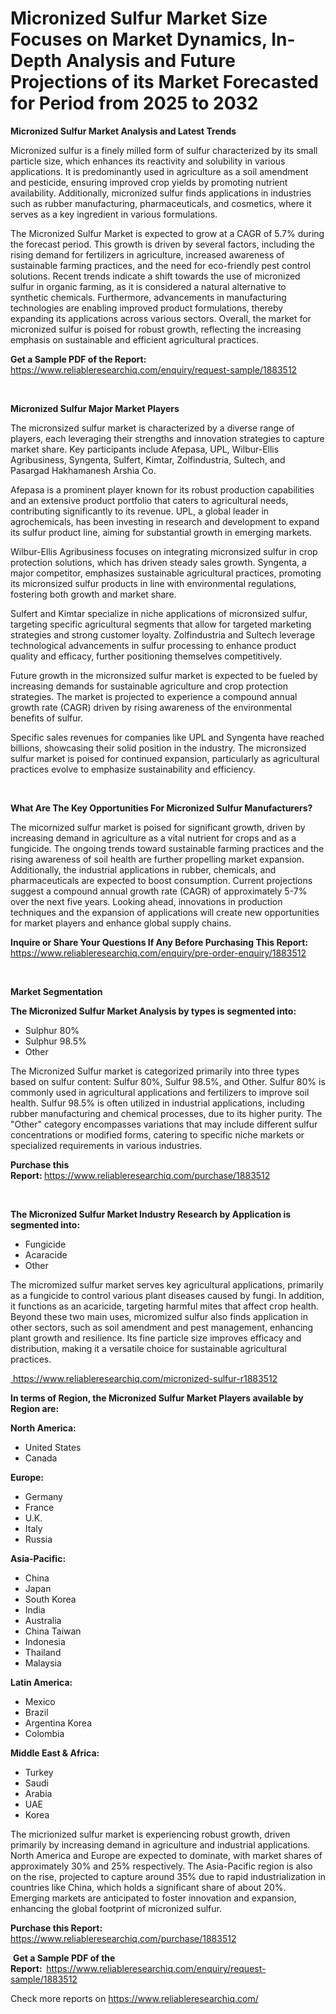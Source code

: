 <p><h1>Micronized Sulfur Market Size Focuses on Market Dynamics, In-Depth Analysis and Future Projections of its Market Forecasted for Period from 2025 to 2032</h1></p><p><strong>Micronized Sulfur Market Analysis and Latest Trends</strong></p>
<p><p>Micronized sulfur is a finely milled form of sulfur characterized by its small particle size, which enhances its reactivity and solubility in various applications. It is predominantly used in agriculture as a soil amendment and pesticide, ensuring improved crop yields by promoting nutrient availability. Additionally, micronized sulfur finds applications in industries such as rubber manufacturing, pharmaceuticals, and cosmetics, where it serves as a key ingredient in various formulations.</p><p>The Micronized Sulfur Market is expected to grow at a CAGR of 5.7% during the forecast period. This growth is driven by several factors, including the rising demand for fertilizers in agriculture, increased awareness of sustainable farming practices, and the need for eco-friendly pest control solutions. Recent trends indicate a shift towards the use of micronized sulfur in organic farming, as it is considered a natural alternative to synthetic chemicals. Furthermore, advancements in manufacturing technologies are enabling improved product formulations, thereby expanding its applications across various sectors. Overall, the market for micronized sulfur is poised for robust growth, reflecting the increasing emphasis on sustainable and efficient agricultural practices.</p></p>
<p><strong>Get a Sample PDF of the Report:&nbsp;</strong> <a href="https://www.reliableresearchiq.com/enquiry/request-sample/1883512?utm_campaign=3046&utm_medium=2&utm_source=Github&utm_content=ia&utm_term=02042025&utm_id=micronized-sulfur">https://www.reliableresearchiq.com/enquiry/request-sample/1883512</a></p>
<p>&nbsp;</p>
<p><strong>Micronized Sulfur Major Market Players</strong></p>
<p><p>The micronsized sulfur market is characterized by a diverse range of players, each leveraging their strengths and innovation strategies to capture market share. Key participants include Afepasa, UPL, Wilbur-Ellis Agribusiness, Syngenta, Sulfert, Kimtar, Zolfindustria, Sultech, and Pasargad Hakhamanesh Arshia Co. </p><p>Afepasa is a prominent player known for its robust production capabilities and an extensive product portfolio that caters to agricultural needs, contributing significantly to its revenue. UPL, a global leader in agrochemicals, has been investing in research and development to expand its sulfur product line, aiming for substantial growth in emerging markets.</p><p>Wilbur-Ellis Agribusiness focuses on integrating micronsized sulfur in crop protection solutions, which has driven steady sales growth. Syngenta, a major competitor, emphasizes sustainable agricultural practices, promoting its micronsized sulfur products in line with environmental regulations, fostering both growth and market share.</p><p>Sulfert and Kimtar specialize in niche applications of micronsized sulfur, targeting specific agricultural segments that allow for targeted marketing strategies and strong customer loyalty. Zolfindustria and Sultech leverage technological advancements in sulfur processing to enhance product quality and efficacy, further positioning themselves competitively.</p><p>Future growth in the micronsized sulfur market is expected to be fueled by increasing demands for sustainable agriculture and crop protection strategies. The market is projected to experience a compound annual growth rate (CAGR) driven by rising awareness of the environmental benefits of sulfur. </p><p>Specific sales revenues for companies like UPL and Syngenta have reached billions, showcasing their solid position in the industry. The micronsized sulfur market is poised for continued expansion, particularly as agricultural practices evolve to emphasize sustainability and efficiency.</p></p>
<p>&nbsp;</p>
<p><strong>What Are The Key Opportunities For Micronized Sulfur Manufacturers?</strong></p>
<p><p>The micornized sulfur market is poised for significant growth, driven by increasing demand in agriculture as a vital nutrient for crops and as a fungicide. The ongoing trends toward sustainable farming practices and the rising awareness of soil health are further propelling market expansion. Additionally, the industrial applications in rubber, chemicals, and pharmaceuticals are expected to boost consumption. Current projections suggest a compound annual growth rate (CAGR) of approximately 5-7% over the next five years. Looking ahead, innovations in production techniques and the expansion of applications will create new opportunities for market players and enhance global supply chains.</p></p>
<p><strong>Inquire or Share Your Questions If Any Before Purchasing This Report:</strong> <a href="https://www.reliableresearchiq.com/enquiry/pre-order-enquiry/1883512?utm_campaign=3046&utm_medium=2&utm_source=Github&utm_content=ia&utm_term=02042025&utm_id=micronized-sulfur">https://www.reliableresearchiq.com/enquiry/pre-order-enquiry/1883512</a></p>
<p>&nbsp;</p>
<p><strong>Market Segmentation</strong></p>
<p><strong>The Micronized Sulfur Market Analysis by types is segmented into:</strong></p>
<p><ul><li>Sulphur 80%</li><li>Sulphur 98.5%</li><li>Other</li></ul></p>
<p><p>The Micronized Sulfur market is categorized primarily into three types based on sulfur content: Sulfur 80%, Sulfur 98.5%, and Other. Sulfur 80% is commonly used in agricultural applications and fertilizers to improve soil health. Sulfur 98.5% is often utilized in industrial applications, including rubber manufacturing and chemical processes, due to its higher purity. The "Other" category encompasses variations that may include different sulfur concentrations or modified forms, catering to specific niche markets or specialized requirements in various industries.</p></p>
<p><strong>Purchase this Report:&nbsp;</strong><a href="https://www.reliableresearchiq.com/purchase/1883512?utm_campaign=3046&utm_medium=2&utm_source=Github&utm_content=ia&utm_term=02042025&utm_id=micronized-sulfur">https://www.reliableresearchiq.com/purchase/1883512</a></p>
<p>&nbsp;</p>
<p><strong>The Micronized Sulfur Market Industry Research by Application is segmented into:</strong></p>
<p><ul><li>Fungicide</li><li>Acaracide</li><li>Other</li></ul></p>
<p><p>The micromized sulfur market serves key agricultural applications, primarily as a fungicide to control various plant diseases caused by fungi. In addition, it functions as an acaricide, targeting harmful mites that affect crop health. Beyond these two main uses, micromized sulfur also finds application in other sectors, such as soil amendment and pest management, enhancing plant growth and resilience. Its fine particle size improves efficacy and distribution, making it a versatile choice for sustainable agricultural practices.</p></p>
<p><a href="https://www.reliableresearchiq.com/micronized-sulfur-r1883512?utm_campaign=3046&utm_medium=2&utm_source=Github&utm_content=ia&utm_term=02042025&utm_id=micronized-sulfur">&nbsp;https://www.reliableresearchiq.com/micronized-sulfur-r1883512</a></p>
<p><strong>In terms of Region, the Micronized Sulfur Market Players available by Region are:</strong></p>
<p>
    <p> <strong> North America: </strong>
        <ul>
            <li>United States</li>
            <li>Canada</li>
        </ul>
        </p> 
    <p> <strong> Europe: </strong>
        <ul>
            <li>Germany</li>
            <li>France</li>
            <li>U.K.</li>
            <li>Italy</li>
            <li>Russia</li>
        </ul>
        </p> 
    <p> <strong> Asia-Pacific: </strong>
        <ul>
            <li>China</li>
            <li>Japan</li>
            <li>South Korea</li>
            <li>India</li>
            <li>Australia</li>
            <li>China Taiwan</li>
            <li>Indonesia</li>
            <li>Thailand</li>
            <li>Malaysia</li>
        </ul>
        </p> 
    <p> <strong> Latin America: </strong>
        <ul>
            <li>Mexico</li>
            <li>Brazil</li>
            <li>Argentina Korea</li>
            <li>Colombia</li>
        </ul>
        </p> 
    <p> <strong> Middle East & Africa: </strong>
        <ul>
            <li>Turkey</li>
            <li>Saudi</li>
            <li>Arabia</li>
            <li>UAE</li>
            <li>Korea</li>
        </ul>
    </p>
    </p>
<p><p>The micrionized sulfur market is experiencing robust growth, driven primarily by increasing demand in agriculture and industrial applications. North America and Europe are expected to dominate, with market shares of approximately 30% and 25% respectively. The Asia-Pacific region is also on the rise, projected to capture around 35% due to rapid industrialization in countries like China, which holds a significant share of about 20%. Emerging markets are anticipated to foster innovation and expansion, enhancing the global footprint of micronized sulfur.</p></p>
<p><strong>Purchase this Report: </strong><a href="https://www.reliableresearchiq.com/purchase/1883512?utm_campaign=3046&utm_medium=2&utm_source=Github&utm_content=ia&utm_term=02042025&utm_id=micronized-sulfur">https://www.reliableresearchiq.com/purchase/1883512</a></p>
<p>&nbsp;<strong>Get a Sample PDF of the Report:&nbsp;&nbsp;</strong><a href="https://www.reliableresearchiq.com/enquiry/request-sample/1883512?utm_campaign=3046&utm_medium=2&utm_source=Github&utm_content=ia&utm_term=02042025&utm_id=micronized-sulfur">https://www.reliableresearchiq.com/enquiry/request-sample/1883512</a></p>
<p><strong></strong></p>
<p>Check more reports on <a href="https://www.reliableresearchiq.com/?utm_campaign=3046&utm_medium=2&utm_source=Github&utm_content=ia&utm_term=02042025&utm_id=micronized-sulfur">https://www.reliableresearchiq.com/</a></p>